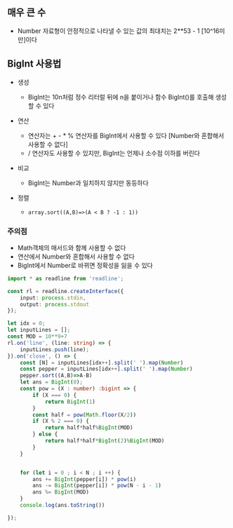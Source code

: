## 매우 큰 수

- Number 자료형이 안정적으로 나타낼 수 있는 값의 최대치는 2**53 - 1 [10^16미만]이다

## BigInt 사용법

- 생성 
  - BigInt는 10n처럼 정수 리터럴 뒤에 n을 붙이거나 함수 BigInt()를 호출해 생성할 수 있다

- 연산 
  - 연산자는 + - * % 연산자를 BigInt에서 사용할 수 있다 [Number와 혼합해서 사용할 수 없다]
  - / 연산자도 사용할 수 있지만, BigInt는 언제나 소수점 이하를 버린다

- 비교
  - BigInt는 Number과 일치하지 않지만 동등하다


- 정렬
  - `array.sort((A,B)=>(A < B ? -1 : 1))`

### 주의점

- Math객체의 매서드와 함께 사용할 수 없다
- 연산에서 Number와 혼합해서 사용할 수 없다
- BigInt에서 Number로 바뀌면 정확성을 잃을 수 있다

```ts
import * as readline from 'readline';

const rl = readline.createInterface({
    input: process.stdin,
    output: process.stdout
});

let idx = 0;
let inputLines = [];
const MOD = 10**9+7
rl.on('line', (line: string) => {
    inputLines.push(line);
}).on('close', () => {
    const [N] = inputLines[idx++].split(' ').map(Number)
    const pepper = inputLines[idx++].split(' ').map(Number)
    pepper.sort((A,B)=>A-B)
    let ans = BigInt(0);
    const pow = (X : number) :bigint => {
        if (X === 0) {
            return BigInt(1)
        }
        const half = pow(Math.floor(X/2))
        if (X % 2 === 0) {
            return half*half%BigInt(MOD)
        } else {
            return half*half*BigInt(2)%BigInt(MOD)
        }
    }


    for (let i = 0 ; i < N ; i ++) {
        ans += BigInt(pepper[i]) * pow(i)
        ans -= BigInt(pepper[i]) * pow(N - i - 1)
        ans %= BigInt(MOD)
    }
    console.log(ans.toString())

});
```